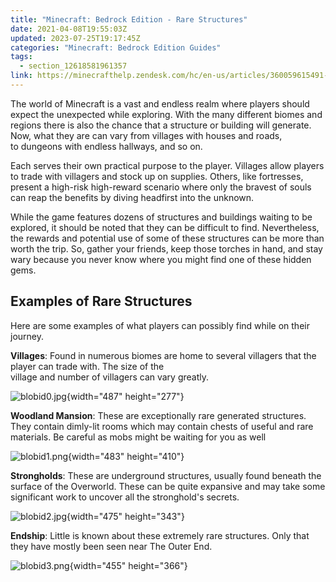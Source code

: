 ```yaml
---
title: "Minecraft: Bedrock Edition - Rare Structures"
date: 2021-04-08T19:55:03Z
updated: 2023-07-25T19:17:45Z
categories: "Minecraft: Bedrock Edition Guides"
tags:
  - section_12618581961357
link: https://minecrafthelp.zendesk.com/hc/en-us/articles/360059615491-Minecraft-Bedrock-Edition-Rare-Structures
---
```


The world of Minecraft is a vast and endless realm where players should expect the unexpected while exploring. With the many different biomes and regions there is also the chance that a structure or building will generate. Now, what they are can vary from villages with houses and roads, to dungeons with endless hallways, and so on.  

Each serves their own practical purpose to the player. Villages allow players to trade with villagers and stock up on supplies. Others, like fortresses, present a high-risk high-reward scenario where only the bravest of souls can reap the benefits by diving headfirst into the unknown.  

While the game features dozens of structures and buildings waiting to be explored, it should be noted that they can be difficult to find. Nevertheless, the rewards and potential use of some of these structures can be more than worth the trip. So, gather your friends, keep those torches in hand, and stay wary because you never know where you might find one of these hidden gems.

## Examples of Rare Structures 

Here are some examples of what players can possibly find while on their journey. 

**Villages**: Found in numerous biomes are home to several villagers that the player can trade with. The size of the village and number of villagers can vary greatly. 

![blobid0.jpg](https://minecrafthelp.zendesk.com/hc/article_attachments/360091952351){width="487" height="277"}

**Woodland Mansion**: These are exceptionally rare generated structures. They contain dimly-lit rooms which may contain chests of useful and rare materials. Be careful as mobs might be waiting for you as well

![blobid1.png](https://minecrafthelp.zendesk.com/hc/article_attachments/360091952411){width="483" height="410"}

**Strongholds**: These are underground structures, usually found beneath the surface of the Overworld. These can be quite expansive and may take some significant work to uncover all the stronghold's secrets.

![blobid2.jpg](https://minecrafthelp.zendesk.com/hc/article_attachments/360091954031){width="475" height="343"}

**Endship**: Little is known about these extremely rare structures. Only that they have mostly been seen near The Outer End. 

![blobid3.png](https://minecrafthelp.zendesk.com/hc/article_attachments/360091954111){width="455" height="366"}
